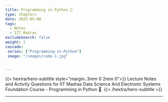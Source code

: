 ```yaml
---
title: Programming in Python 🐍
type: chapters
date: 2025-05-08
tags:
  - Notes 
  - IIT Madras
excludeSearch: false
weight: 1
cascade:
 series: ["Programming-in-Python"]
 image: "/images/code-1.jpg"


---
```


{{< hextra/hero-subtitle style="margin:.3rem 0 2rem 0">}}
  Lecture Notes and Activity Questions for IIT Madras Data Science And Electronic Systems Foundation Course - Programming in Python 🐍.
{{< /hextra/hero-subtitle >}}

---